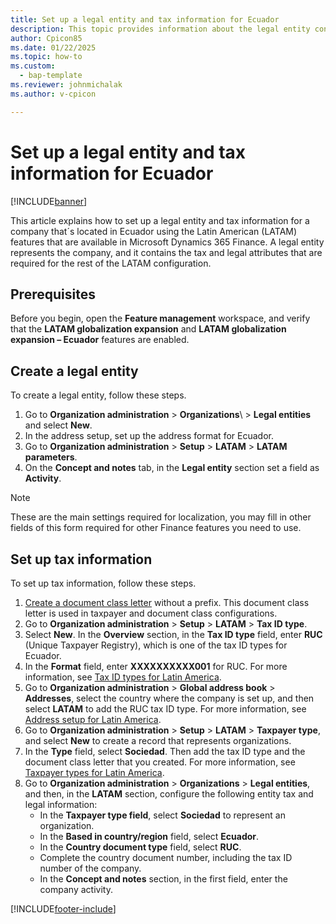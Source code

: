 ```yaml
---
title: Set up a legal entity and tax information for Ecuador
description: This topic provides information about the legal entity configuration for Ecuador and its tax information. 
author: Cpicon85
ms.date: 01/22/2025
ms.topic: how-to
ms.custom: 
  - bap-template
ms.reviewer: johnmichalak
ms.author: v-cpicon

---
```


# Set up a legal entity and tax information for Ecuador

[!INCLUDE[banner](../../includes/banner.md)]

This article explains how to set up a legal entity and tax information for a company that´s located in Ecuador using the Latin American (LATAM) features that are available in Microsoft Dynamics 365 Finance. A legal entity represents the company, and it contains the tax and legal attributes that are required for the rest of the LATAM configuration.

## Prerequisites

Before you begin, open the **Feature management** workspace, and verify that the **LATAM globalization expansion** and **LATAM globalization expansion – Ecuador** features are enabled.

## Create a legal entity

To create a legal entity, follow these steps.

1. Go to **Organization administration** \> **Organizations**\ > **Legal entities** and select **New**.
1. In the address setup, set up the address format for Ecuador.
1. Go to **Organization administration** \> **Setup** \> **LATAM** \> **LATAM parameters**.
1. On the **Concept and notes** tab, in the **Legal entity** section set a field as **Activity**.

> [!NOTE]
> These are the main settings required for localization, you may fill in other fields of this form required for other Finance features you need to use.

## Set up tax information

To set up tax information, follow these steps.

1. [Create a document class letter](ltm-core-document-class-letter.md) without a prefix. This document class letter is used in taxpayer and document class configurations.
1. Go to **Organization administration** \> **Setup** \> **LATAM** \> **Tax ID type**.
1. Select **New**. In the **Overview** section, in the **Tax ID type** field, enter **RUC** (Unique Taxpayer Registry), which is one of the tax ID types for Ecuador.
1. In the **Format** field, enter **XXXXXXXXXX001** for RUC. For more information, see [Tax ID types for Latin America](ltm-core-tax-id-type.md).
1. Go to **Organization administration** \> **Global address book** \> **Addresses**, select the country where the company is set up, and then select **LATAM** to add the RUC tax ID type. For more information, see [Address setup for Latin America](ltm-core-address-setup.md).
1. Go to **Organization administration** \> **Setup** \> **LATAM** \> **Taxpayer type**, and select **New** to create a record that represents organizations.
1. In the **Type** field, select **Sociedad**. Then add the tax ID type and the document class letter that you created. For more information, see [Taxpayer types for Latin America](ltm-core-taxpayer-type.md).
1. Go to **Organization administration** \> **Organizations** \> **Legal entities**, and then, in the **LATAM** section, configure the following entity tax and legal information:
   - In the **Taxpayer type field**, select **Sociedad** to represent an organization.
   - In the **Based in country/region** field, select **Ecuador**.
   - In the **Country document type** field, select **RUC**.
   - Complete the country document number, including the tax ID number of the company.
   - In the **Concept and notes** section, in the first field, enter the company activity.

[!INCLUDE[footer-include](../../../includes/footer-banner.md)]
